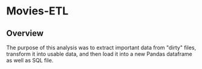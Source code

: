 # Movies-ETL
## Overview
The purpose of this analysis was to extract important data from "dirty" files, transform it into usable data, and then load it into a new Pandas dataframe as well as SQL file.
